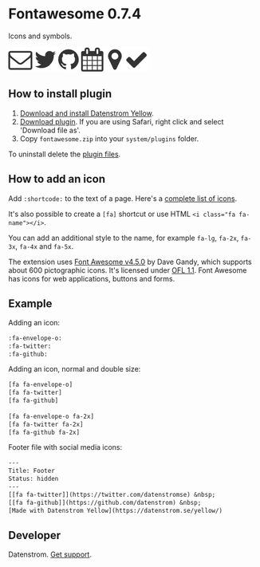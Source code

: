 Fontawesome 0.7.4
=================
Icons and symbols.

![Screenshot](fontawesome-screenshot.jpg?raw=true)

## How to install plugin

1. [Download and install Datenstrom Yellow](https://github.com/datenstrom/yellow/).
2. [Download plugin](https://github.com/datenstrom/yellow-extensions/raw/master/zip/fontawesome.zip). If you are using Safari, right click and select 'Download file as'.
3. Copy `fontawesome.zip` into your `system/plugins` folder.

To uninstall delete the [plugin files](update.ini).

## How to add an icon

Add `:shortcode:` to the text of a page. Here's a [complete list of icons](https://fontawesome.com/icons).

It's also possible to create a `[fa]` shortcut or use HTML `<i class="fa fa-name"></i>`. 

You can add an additional style to the name, for example `fa-lg`, `fa-2x`, `fa-3x`, `fa-4x` and `fa-5x`.

The extension uses [Font Awesome v4.5.0](https://github.com/FortAwesome/Font-Awesome) by Dave Gandy, which supports about 600 pictographic icons. It's licensed under [OFL 1.1](https://opensource.org/licenses/OFL-1.1). Font Awesome has icons for web applications, buttons and forms.

## Example

Adding an icon:

    :fa-envelope-o:
    :fa-twitter:
    :fa-github:

Adding an icon, normal and double size:

    [fa fa-envelope-o]
    [fa fa-twitter]
    [fa fa-github]
    
    [fa fa-envelope-o fa-2x]
    [fa fa-twitter fa-2x]
    [fa fa-github fa-2x]

Footer file with social media icons:

    ---
    Title: Footer
    Status: hidden
    ---
    [[fa fa-twitter]](https://twitter.com/datenstromse) &nbsp; 
    [[fa fa-github]](https://github.com/datenstrom) &nbsp;
    [Made with Datenstrom Yellow](https://datenstrom.se/yellow/)

## Developer

Datenstrom. [Get support](https://developers.datenstrom.se/help/support).
